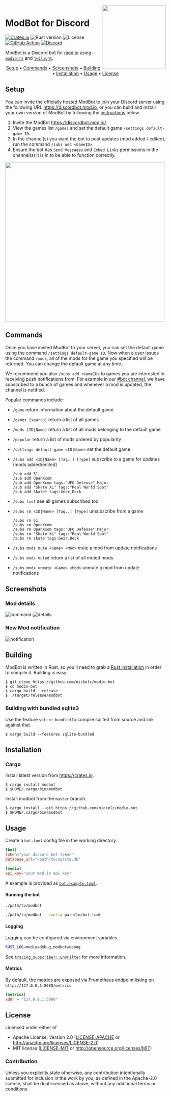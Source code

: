 <img src="https://raw.githubusercontent.com/nickelc/modio-bot/master/logo.png" width="200" align="right"/>

# ModBot for Discord
[![Crates.io][crates-badge]][crates-url]
![Rust version][rust-version]
![License][license-badge]
[![GitHub Action][gha-badge]][gha-url]
[![Discord][discord-badge]][discord]

ModBot is a Discord bot for [mod.io] using [`modio-rs`] and [`twilight`].

<p align="center">
    <a href="#setup">Setup</a> •
    <a href="#commands">Commands</a> •
    <a href="#screenshots">Screenshots</a> •
    <a href="#building">Building</a> •
    <a href="#installation">Installation</a> •
    <a href="#usage">Usage</a> •
    <a href="#license">License</a>
</p>

## Setup

You can invite the officially hosted ModBot to join your Discord server using the
following URL https://discordbot.mod.io, or you can build and install your
own version of ModBot by following the [instructions](#building) below.

 1. Invite the ModBot <https://discordbot.mod.io/>.
 2. View the games list `/games` and set the default game `/settings default-game ID`.
 3. In the channel(s) you want the bot to post updates (mod added / edited),
    run the command `/subs add <GameID>`.
 4. Ensure the bot has `Send Messages` and `Embed Links` permissions in the
    channel(s) it is in to be able to function correctly.

<img src="https://user-images.githubusercontent.com/2128532/118098374-1adc0e80-b3d4-11eb-808a-4024b7e79d9b.png" width="500"/>

## Commands

Once you have invited ModBot to your server, you can set the default game using
the command `/settings default-game ID`. Now when a user issues the command
`/mods`, all of the mods for the game you specified will be returned. You can
change the default game at any time.

We recommend you also `/subs add <GameID>` to games you are interested in
receiving push notifications from. For example in our [#bot channel], we have
subscribed to a bunch of games and whenever a mod is updated, the channel is
notified.

Popular commands include:

 * `/game` return information about the default game
 * `/games [search]` return a list of all games
 * `/mods [ID|Name]` return a list of all mods belonging to the default game
 * `/popular` return a list of mods ordered by popularity
 * `/settings default-game <ID|Name>` set the default game
 * `/subs add <ID|Name> [Tag..] [Type]` subscribe to a game for updates (mods added/edited)
   ```
   /sub add 51
   /sub add OpenXcom
   /sub add OpenXcom tags:"UFO Defense",Major
   /sub add "Skate XL" tags:"Real World Spot"
   /sub add Skate* tags:Gear,Deck
   ```

 * `/subs list` see all games subscribed too
 * `/subs rm <ID|Name> [Tag..] [Type]` unsubscribe from a game
   ```
   /subs rm 51
   /subs rm OpenXcom
   /subs rm OpenXcom tags:"UFO Defense",Major
   /subs rm "Skate XL" tags:"Real World Spot"
   /subs rm skate tags:Gear,Deck
   ```

 * `/subs mods mute <Game> <Mod>` mute a mod from update notifications
 * `/subs mods muted` return a list of all muted mods
 * `/subs mods unmute <Game> <Mod>` unmute a mod from update notifications

## Screenshots

### Mod details
![command](https://user-images.githubusercontent.com/2128532/199087924-87e56fcd-a049-42d5-be92-c776799bbb21.png)
![details](https://user-images.githubusercontent.com/2128532/199013232-dc2468f0-0c79-4645-bc69-403cb65648c3.png)

### New Mod notification
![notification](https://user-images.githubusercontent.com/2128532/98248318-0e827f00-1f75-11eb-89d5-a55174d9fed5.png)

## Building

ModBot is written in Rust, so you'll need to grab a [Rust installation] in
order to compile it. Building is easy:

```
$ git clone https://github.com/nickelc/modio-bot
$ cd modio-bot
$ cargo build --release
$ ./target/release/modbot
```

### Building with bundled sqlite3

Use the feature `sqlite-bundled` to compile sqlite3 from source and link against that.

```
$ cargo build --features sqlite-bundled
```

## Installation

### Cargo

Install latest version from <https://crates.io>.

```
$ cargo install modbot
$ $HOME/.cargo/bin/modbot
```

Install modbot from the `master` branch.

```
$ cargo install --git https://github.com/nickelc/modio-bot
$ $HOME/.cargo/bin/modbot
```

## Usage

Create a `bot.toml` config file in the working directory.

```toml
[bot]
token="your discord bot token"
database_url="/path/to/sqlite.db"

[modio]
api_key="your mod.io api key"
```

A example is provided as [`bot.example.toml`](bot.example.toml).

#### Running the bot
```bash
./path/to/modbot

./path/to/modbot --config path/to/bot.toml
```

#### Logging

Logging can be configured via environment variables.

```bash
RUST_LOG=modio=debug,modbot=debug
```

See [`tracing_subscriber::EnvFilter`] for more information.

#### Metrics

By default, the metrics are exposed via Prometheus endpoint listing on `http://127.0.0.1:8080/metrics`.

```toml
[metrics]
addr = "127.0.0.1:3000"
```

## License

Licensed under either of

- Apache License, Version 2.0 ([LICENSE-APACHE](LICENSE-APACHE) or http://apache.org/licenses/LICENSE-2.0)
- MIT license ([LICENSE-MIT](LICENSE-MIT) or http://opensource.org/licenses/MIT)

### Contribution

Unless you explicitly state otherwise, any contribution intentionally submitted for inclusion in the work by you,
as defined in the Apache-2.0 license, shall be dual licensed as above, without any additional terms or conditions.


[crates-badge]: https://img.shields.io/crates/v/modbot.svg
[crates-url]: https://crates.io/crates/modbot
[rust-version]: https://img.shields.io/badge/rust-1.65%2B-lightgrey.svg?logo=rust
[gha-badge]: https://github.com/nickelc/modio-bot/workflows/CI/badge.svg
[gha-url]: https://github.com/nickelc/modio-bot/actions?query=workflow%3ACI
[license-badge]: https://img.shields.io/badge/license-MIT%2FApache--2.0-blue.svg
[discord]: https://discord.gg/XNX9665
[discord-badge]: https://img.shields.io/discord/541627648112066581.svg?label=support&logo=discord&color=7289DA&labelColor=2C2F33
[bot-invite-badge]: https://img.shields.io/static/v1.svg?label=%20&logo=discord&message=Invite%20ModBot&color=7289DA&labelColor=2C2F33
[bot-invite-url]: https://discordbot.mod.io
[#bot channel]: https://discord.gg/QR7DGD7
[mod.io]: https://mod.io
[`modio-rs`]: https://github.com/nickelc/modio-rs
[`twilight`]: https://github.com/twilight-rs/twilight
[`tracing_subscriber::EnvFilter`]: https://docs.rs/tracing-subscriber/0.2/?search=EnvFilter
[Rust Installation]: https://www.rust-lang.org/tools/install
